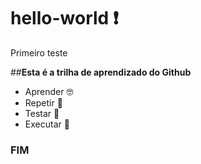 # hello-world ❗
Primeiro teste

##**Esta é a trilha de aprendizado do Github**
- Aprender 🤓
- Repetir 🐲
- Testar 🧪
- Executar 🤯

### FIM
